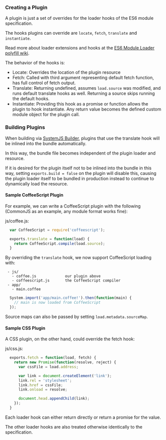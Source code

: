 ### Creating a Plugin

A plugin is just a set of overrides for the loader hooks of the ES6 module specification.

The hooks plugins can override are `locate`, `fetch`, `translate` and `instantiate`.

Read more about loader extensions and hooks at the [ES6 Module Loader polyfill wiki](https://github.com/ModuleLoader/es6-module-loader/blob/v0.17.0/docs/loader-extensions.md).

The behavior of the hooks is:

* Locate: Overrides the location of the plugin resource
* Fetch: Called with third argument representing default fetch function, has full control of fetch output.
* Translate: Returning undefined, assumes `load.source` was modified, and runs default translate hooks as well. Returning a source skips running the default hooks.
* Instantiate: Providing this hook as a promise or function allows the plugin to hook instantiate. Any return value becomes the defined custom module object for the plugin call.

### Building Plugins

When building via [SystemJS Builder](https://github.com/systemjs/builder), plugins that use the translate hook will be inlined into the bundle automatically.

In this way, the bundle file becomes independent of the plugin loader and resource.

If it is desired for the plugin itself not to be inlined into the bundle in this way, setting `exports.build = false` on the plugin will disable this,
causing the plugin loader itself to be bundled in production instead to continue to dynamically load the resource.

#### Sample CoffeeScript Plugin

For example, we can write a CoffeeScript plugin with the following (CommonJS as an example, any module format works fine):

js/coffee.js:
```javascript
  var CoffeeScript = require('coffeescript');

  exports.translate = function(load) {
    return CoffeeScript.compile(load.source);
  }
```

By overriding the `translate` hook, we now support CoffeeScript loading with:

```
 - js/
   - coffee.js             our plugin above
   - coffeescript.js       the CoffeeScript compiler
 - app/
   - main.coffee
```

```javascript
  System.import('app/main.coffee!').then(function(main) {
    // main is now loaded from CoffeeScript
  });
```

Source maps can also be passed by setting `load.metadata.sourceMap`.

#### Sample CSS Plugin

A CSS plugin, on the other hand, could override the fetch hook:

js/css.js:
```javascript
  exports.fetch = function(load, fetch) {
    return new Promise(function(resolve, reject) {
      var cssFile = load.address;

      var link = document.createElement('link');
      link.rel = 'stylesheet';
      link.href = cssFile;
      link.onload = resolve;

      document.head.appendChild(link);
    });
  }
```

Each loader hook can either return directly or return a promise for the value.

The other loader hooks are also treated otherwise identically to the specification.